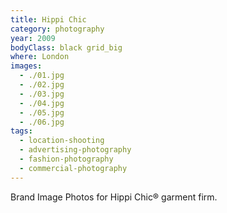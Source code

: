 ```yaml
---
title: Hippi Chic
category: photography
year: 2009
bodyClass: black grid_big
where: London
images:
  - ./01.jpg
  - ./02.jpg
  - ./03.jpg
  - ./04.jpg
  - ./05.jpg
  - ./06.jpg
tags:
  - location-shooting
  - advertising-photography
  - fashion-photography
  - commercial-photography
---
```


Brand Image Photos for Hippi Chic® garment firm.
